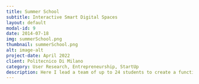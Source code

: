 ```yaml
---
title: Summer School
subtitle: Interactive Smart Digital Spaces
layout: default
modal-id: 9
date: 2014-07-18
img: summerSchool.png
thumbnail: summerSchool.png
alt: image-alt
project-date: April 2022
client: Politecnico Di Milano
category: User Research, Entrepreneurship, StartUp
description: Here I lead a team of up to 24 students to create a functional chatbot! A special challenge to this project was, that the whole team got exchanged when I joined and we had to understand and extend the  project, without knowing about the old code.
---
```

